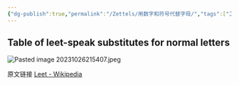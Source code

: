 ```yaml
---
{"dg-publish":true,"permalink":"/Zettels/用数字和符号代替字母/","tags":["工具效率"]}
---
```



## Table of leet-speak substitutes for normal letters

![Pasted image 20231026215407.jpeg](/img/user/images/Pasted%20image%2020231026215407.jpeg)

原文链接 [Leet - Wikipedia](https://en.wikipedia.org/wiki/Leet)
